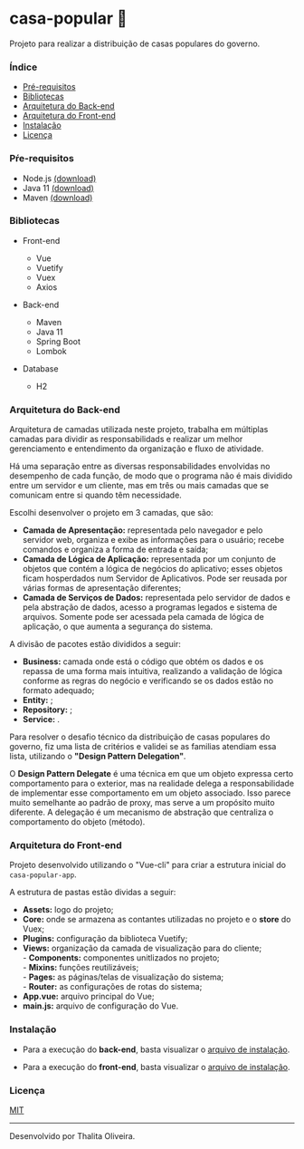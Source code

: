# casa-popular 🏡
Projeto para realizar a distribuição de casas populares do governo.

### Índice
* [Pré-requisitos](#pré-requisitos "Pré-requisitos para a execução deste projeto")
* [Bibliotecas](#bibliotecas "Bibliotecas utilizadas")
* [Arquitetura do Back-end](#arquitetura-do-back-end "Descrição da arquitetura do back-end")
* [Arquitetura do Front-end](#arquitetura-do-front-end "Descrição da arquitetura do front-end")
* [Instalação](#instalação "Instalação do projeto")
* [Licença](#licença "Licença do projeto")

### Pŕe-requisitos
- Node.js [(download)](https://nodejs.org)
- Java 11 [(download)](https://www.oracle.com/java/technologies/javase-jdk11-downloads.html)
- Maven [(download)](https://maven.apache.org/download.cgi)

### Bibliotecas
- Front-end
    - Vue
    - Vuetify
    - Vuex
    - Axios
    
- Back-end
    - Maven
    - Java 11
    - Spring Boot
    - Lombok
    
- Database
    - H2

### Arquitetura do Back-end
Arquitetura de camadas utilizada neste projeto, trabalha em múltiplas camadas para dividir as responsabilidads e realizar um melhor gerenciamento e entendimento da organização e fluxo de atividade.

Há uma separação entre as diversas responsabilidades envolvidas no desempenho de cada função, de modo que o programa não é mais dividido entre um servidor e um cliente, mas em três ou mais camadas que se comunicam entre si quando têm necessidade.

Escolhi desenvolver o projeto em 3 camadas, que são:

- **Camada de Apresentação:** representada pelo navegador e pelo servidor web, organiza e exibe as informações para o usuário; recebe comandos e organiza a forma de entrada e saída;  
- **Camada de Lógica de Aplicação:** representada por um conjunto de objetos que contém a lógica de negócios do aplicativo; esses objetos ficam hosperdados num Servidor de Aplicativos. Pode ser reusada por várias formas de apresentação diferentes;  
- **Camada de Serviços de Dados:** representada pelo servidor de dados e pela abstração de dados, acesso a programas legados e sistema de arquivos. Somente pode ser acessada pela camada de lógica de aplicação, o que aumenta a segurança do sistema.  

A divisão de pacotes estão divididos a seguir:  
- **Business:** camada onde está o código que obtém os dados e os repassa de uma forma mais intuitiva, realizando a validação de lógica conforme as regras do negócio e verificando se os dados estão no formato adequado;  
- **Entity:** ;  
- **Repository:** ;  
- **Service:** .  
    
Para resolver o desafio técnico da distribuição de casas populares do governo, fiz uma lista de critérios e validei se as familias atendiam essa lista, utilizando o **"Design Pattern Delegation"**.

O **Design Pattern Delegate** é uma técnica em que um objeto expressa certo comportamento para o exterior, mas na realidade delega a responsabilidade de implementar esse comportamento em um objeto associado. Isso parece muito semelhante ao padrão de proxy, mas serve a um propósito muito diferente. A delegação é um mecanismo de abstração que centraliza o comportamento do objeto (método).

### Arquitetura do Front-end
Projeto desenvolvido utilizando o "Vue-cli" para criar a estrutura inicial do `casa-popular-app`.  

A estrutura de pastas estão dividas a seguir:
- **Assets:** logo do projeto;
- **Core:** onde se armazena as contantes utilizadas no projeto e o **store** do Vuex;
- **Plugins:** configuração da biblioteca Vuetify;
- **Views:** organização da camada de visualização para do cliente;   
      - **Components:** componentes unitlizados no projeto;  
      - **Mixins:** funções reutilizáveis;  
      - **Pages:** as páginas/telas de visualização do sistema;  
      - **Router:** as configurações de rotas do sistema;  
- **App.vue:** arquivo principal do Vue;  
- **main.js:** arquivo de configuração do Vue.

### Instalação
- Para a execução do **back-end**, basta visualizar o [arquivo de instalação](casa-popular-api/README.md).  

- Para a execução do **front-end**, basta visualizar o [arquivo de instalação](casa-popular-app/README.md).

### Licença
[MIT](LICENSE)

----

Desenvolvido por Thalita Oliveira.